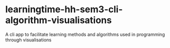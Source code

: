 # learningtime-hh-sem3-cli-algorithm-visualisations
A cli app to facilitate learning methods and algorithms used in programming through visualisations
